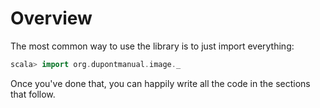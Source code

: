 Overview
========

The most common way to use the library is to just import everything:

```scala
scala> import org.dupontmanual.image._
```

Once you've done that, you can happily write all the code in the sections
that follow.

